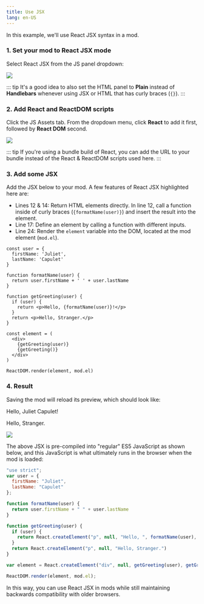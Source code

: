 ```yaml
---
title: Use JSX
lang: en-US
---
```


In this example, we'll use React JSX syntax in a mod.

### 1. Set your mod to React JSX mode

Select React JSX from the JS panel dropdown:

<img src="https://res.cloudinary.com/component/image/upload/v1562704535/guide/examples/jsx-1-compile-method.png">

::: tip
It's a good idea to also set the HTML panel to **Plain** instead of **Handlebars** whenever using JSX or HTML that has curly braces (`{}`).
:::

### 2. Add React and ReactDOM scripts

Click the JS Assets tab. From the dropdown menu, click **React** to add it first, followed by **React DOM** second.

<img src="https://res.cloudinary.com/component/image/upload/v1562704535/guide/examples/jsx-2-add-react.png">

::: tip
If you're using a bundle build of React, you can add the URL to your bundle instead of the React & ReactDOM scripts used here.
:::

### 3. Add some JSX

Add the JSX below to your mod.  A few features of React JSX highlighted here are:

- Lines 12 & 14: Return HTML elements directly. In line 12, call a function inside of curly braces (`{formatName(user)}`) and insert the result into the element.
- Line 17: Define an element by calling a function with different inputs.
- Line 24: Render the `element` variable into the DOM, located at the mod element (`mod.el`).

```jsx{12,14,17-22,24}
const user = {
  firstName: 'Juliet',
  lastName: 'Capulet'
}

function formatName(user) {
  return user.firstName + ' ' + user.lastName
}

function getGreeting(user) {
  if (user) {
    return <p>Hello, {formatName(user)}!</p>
  }
  return <p>Hello, Stranger.</p>
}

const element = (
  <div>
    {getGreeting(user)}
    {getGreeting()}
  </div>
)

ReactDOM.render(element, mod.el)
```

### 4. Result

Saving the mod will reload its preview, which should look like:

<div>
  <p>Hello, Juliet Capulet!</p>
  <p>Hello, Stranger.</p>
</div>

<img src="https://res.cloudinary.com/component/image/upload/v1562704535/guide/examples/jsx-4-result.png">

The above JSX is pre-compiled into "regular" ES5 JavaScript as shown below, and this JavaScript is what ultimately runs in the browser when the mod is loaded:

```js
"use strict";
var user = {
  firstName: "Juliet",
  lastName: "Capulet"
};

function formatName(user) {
  return user.firstName + " " + user.lastName
}

function getGreeting(user) {
  if (user) {
    return React.createElement("p", null, "Hello, ", formatName(user), "!")
  }
  return React.createElement("p", null, "Hello, Stranger.")
}

var element = React.createElement("div", null, getGreeting(user), getGreeting());

ReactDOM.render(element, mod.el);
```

In this way, you can use React JSX in mods while still maintaining backwards compatibility with older browsers.